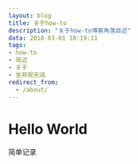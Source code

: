 ```yaml
---
layout: blog
title: 关于how-to
description: "关于how-to博客角落自述"
data: 2018-03-01 18:19:11
tags: 
- how-to
- 简述
- 关于
- 坐井观天阔
redirect_from:
  - /about/
---
```


# Hello World
 
简单记录

